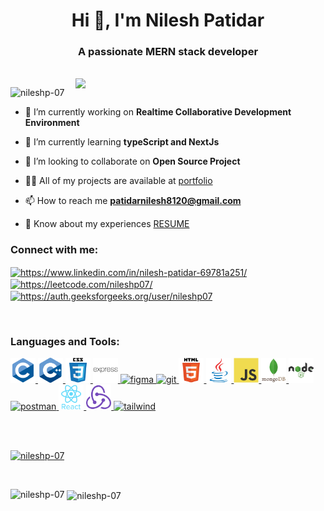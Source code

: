 <h1 align="center">Hi 👋, I'm Nilesh Patidar</h1>
<h3 align="center">A passionate MERN stack developer</h3>
<br/>
<img align="right" width="400" src="https://i.pinimg.com/originals/a5/35/60/a53560c8088900e266880f779dacced7.gif"/>

<p align="left"> <img src="https://komarev.com/ghpvc/?username=nileshp-07&label=Profile%20views&color=0e75b6&style=flat" alt="nileshp-07" /> </p>


- 🔭 I’m currently working on **Realtime Collaborative Development Environment**

- 🌱 I’m currently learning **typeScript and NextJs**

- 👯 I’m looking to collaborate on **Open Source Project**

- 👨‍💻 All of my projects are available at [portfolio](https://github.com/nileshp-07?tab=repositories)

- 📫 How to reach me **patidarnilesh8120@gmail.com**

- 📄 Know about my experiences [RESUME](https://drive.google.com/file/d/1KhXJAJG7CEj5yI5dZ13VqrMHRBpymFa6/view?usp=drive_link)

<h3 align="left">Connect with me:</h3>
<p align="left">
<a href="https://linkedin.com/in/nilesh-patidar-69781a251/" target="blank"><img align="center" src="https://raw.githubusercontent.com/rahuldkjain/github-profile-readme-generator/master/src/images/icons/Social/linked-in-alt.svg" alt="https://www.linkedin.com/in/nilesh-patidar-69781a251/" height="30" width="40" /></a>
<a href="https://www.leetcode.com/nileshp07/" target="blank"><img align="center" src="https://raw.githubusercontent.com/rahuldkjain/github-profile-readme-generator/master/src/images/icons/Social/leet-code.svg" alt="https://leetcode.com/nileshp07/" height="30" width="40" /></a>
<a href="https://auth.geeksforgeeks.org/user/nileshp07" target="blank"><img align="center" src="https://raw.githubusercontent.com/rahuldkjain/github-profile-readme-generator/master/src/images/icons/Social/geeks-for-geeks.svg" alt="https://auth.geeksforgeeks.org/user/nileshp07" height="30" width="40" /></a>
</p>

<br/>

<h3 align="left">Languages and Tools:</h3>
<p align="left"> <a href="https://www.cprogramming.com/" target="_blank" rel="noreferrer"> <img src="https://raw.githubusercontent.com/devicons/devicon/master/icons/c/c-original.svg" alt="c" width="40" height="40"/> </a> <a href="https://www.w3schools.com/cpp/" target="_blank" rel="noreferrer"> <img src="https://raw.githubusercontent.com/devicons/devicon/master/icons/cplusplus/cplusplus-original.svg" alt="cplusplus" width="40" height="40"/> </a> <a href="https://www.w3schools.com/css/" target="_blank" rel="noreferrer"> <img src="https://raw.githubusercontent.com/devicons/devicon/master/icons/css3/css3-original-wordmark.svg" alt="css3" width="40" height="40"/> </a> <a href="https://expressjs.com" target="_blank" rel="noreferrer"> <img src="https://raw.githubusercontent.com/devicons/devicon/master/icons/express/express-original-wordmark.svg" alt="express" width="40" height="40"/> </a> <a href="https://www.figma.com/" target="_blank" rel="noreferrer"> <img src="https://www.vectorlogo.zone/logos/figma/figma-icon.svg" alt="figma" width="40" height="40"/> </a> <a href="https://git-scm.com/" target="_blank" rel="noreferrer"> <img src="https://www.vectorlogo.zone/logos/git-scm/git-scm-icon.svg" alt="git" width="40" height="40"/> </a> <a href="https://www.w3.org/html/" target="_blank" rel="noreferrer"> <img src="https://raw.githubusercontent.com/devicons/devicon/master/icons/html5/html5-original-wordmark.svg" alt="html5" width="40" height="40"/> </a> <a href="https://www.java.com" target="_blank" rel="noreferrer"> <img src="https://raw.githubusercontent.com/devicons/devicon/master/icons/java/java-original.svg" alt="java" width="40" height="40"/> </a> <a href="https://developer.mozilla.org/en-US/docs/Web/JavaScript" target="_blank" rel="noreferrer"> <img src="https://raw.githubusercontent.com/devicons/devicon/master/icons/javascript/javascript-original.svg" alt="javascript" width="40" height="40"/> </a> <a href="https://www.mongodb.com/" target="_blank" rel="noreferrer"> <img src="https://raw.githubusercontent.com/devicons/devicon/master/icons/mongodb/mongodb-original-wordmark.svg" alt="mongodb" width="40" height="40"/> </a> <a href="https://nodejs.org" target="_blank" rel="noreferrer"> <img src="https://raw.githubusercontent.com/devicons/devicon/master/icons/nodejs/nodejs-original-wordmark.svg" alt="nodejs" width="40" height="40"/> </a> <a href="https://postman.com" target="_blank" rel="noreferrer"> <img src="https://www.vectorlogo.zone/logos/getpostman/getpostman-icon.svg" alt="postman" width="40" height="40"/> </a> <a href="https://reactjs.org/" target="_blank" rel="noreferrer"> <img src="https://raw.githubusercontent.com/devicons/devicon/master/icons/react/react-original-wordmark.svg" alt="react" width="40" height="40"/> </a> <a href="https://redux.js.org" target="_blank" rel="noreferrer"> <img src="https://raw.githubusercontent.com/devicons/devicon/master/icons/redux/redux-original.svg" alt="redux" width="40" height="40"/> </a> <a href="https://tailwindcss.com/" target="_blank" rel="noreferrer"> <img src="https://www.vectorlogo.zone/logos/tailwindcss/tailwindcss-icon.svg" alt="tailwind" width="40" height="40"/> </a> </p>

<br/>
<br/>

<p align="left"> <a href="https://github.com/ryo-ma/github-profile-trophy"><img src="https://github-profile-trophy.vercel.app/?username=nileshp-07" alt="nileshp-07" /></a> </p>


<br/>

<p><img align="left" src="https://github-readme-stats.vercel.app/api/top-langs?username=nileshp-07&show_icons=true&locale=en&layout=compact" alt="nileshp-07" /></p>

<p>&nbsp;<img align="center" src="https://github-readme-stats.vercel.app/api?username=nileshp-07&show_icons=true&locale=en" alt="nileshp-07" /></p>
